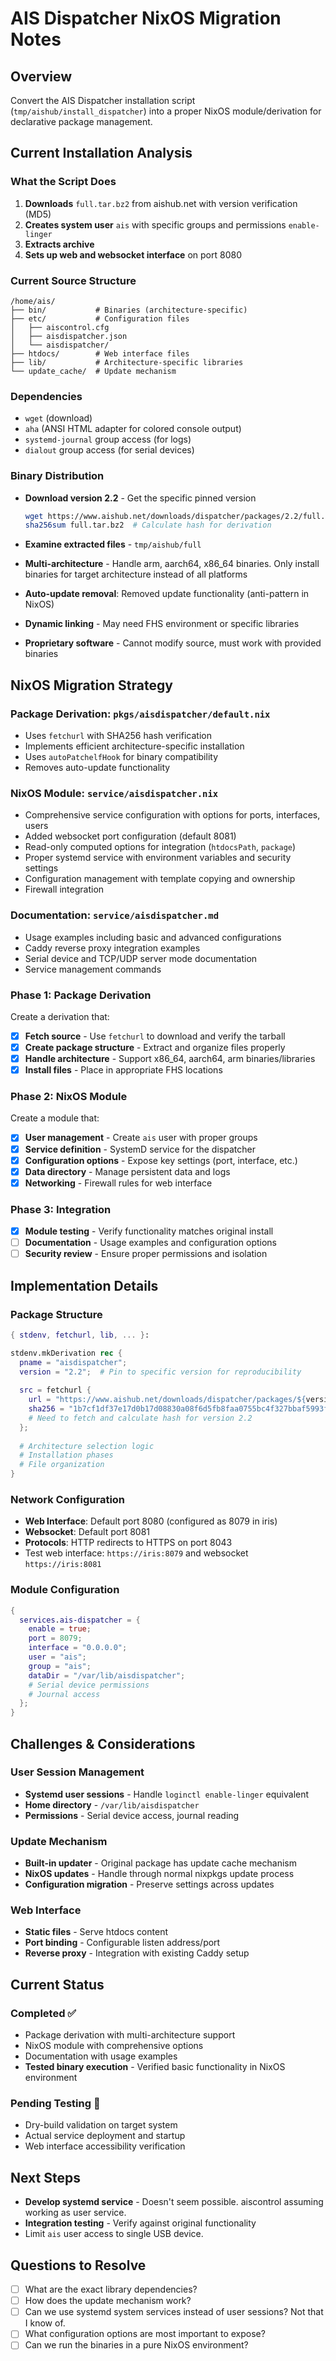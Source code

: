 # AIS Dispatcher NixOS Migration Notes

## Overview
Convert the AIS Dispatcher installation script (`tmp/aishub/install_dispatcher`) into a proper NixOS module/derivation for declarative package management.

## Current Installation Analysis

### What the Script Does
1. **Downloads** `full.tar.bz2` from aishub.net with version verification (MD5)
2. **Creates system user** `ais` with specific groups and permissions `enable-linger`
3. **Extracts archive** 
5. **Sets up web and websocket interface** on port 8080

### Current Source Structure
```
/home/ais/
├── bin/           # Binaries (architecture-specific)
├── etc/           # Configuration files
│   ├── aiscontrol.cfg
│   ├── aisdispatcher.json
│   └── aisdispatcher/
├── htdocs/        # Web interface files
├── lib/           # Architecture-specific libraries
└── update_cache/  # Update mechanism
```

### Dependencies
- `wget` (download)
- `aha` (ANSI HTML adapter for colored console output)
- `systemd-journal` group access (for logs)
- `dialout` group access (for serial devices)

### Binary Distribution

- **Download version 2.2** - Get the specific pinned version
   ```bash
   wget https://www.aishub.net/downloads/dispatcher/packages/2.2/full.tar.bz2
   sha256sum full.tar.bz2  # Calculate hash for derivation
   ```
- **Examine extracted files** - `tmp/aishub/full`
- **Multi-architecture** - Handle arm, aarch64, x86_64 binaries. Only install binaries for target architecture instead of all platforms

- **Auto-update removal**: Removed update functionality (anti-pattern in NixOS)
- **Dynamic linking** - May need FHS environment or specific libraries
- **Proprietary software** - Cannot modify source, must work with provided binaries

## NixOS Migration Strategy

### Package Derivation: `pkgs/aisdispatcher/default.nix`
- Uses `fetchurl` with SHA256 hash verification
- Implements efficient architecture-specific installation
- Uses `autoPatchelfHook` for binary compatibility
- Removes auto-update functionality

### NixOS Module: `service/aisdispatcher.nix`
- Comprehensive service configuration with options for ports, interfaces, users
- Added websocket port configuration (default 8081)
- Read-only computed options for integration (`htdocsPath`, `package`)
- Proper systemd service with environment variables and security settings
- Configuration management with template copying and ownership
- Firewall integration

### Documentation: `service/aisdispatcher.md`
- Usage examples including basic and advanced configurations
- Caddy reverse proxy integration examples
- Serial device and TCP/UDP server mode documentation
- Service management commands


### Phase 1: Package Derivation
Create a derivation that:
- [x] **Fetch source** - Use `fetchurl` to download and verify the tarball
- [x] **Create package structure** - Extract and organize files properly
- [x] **Handle architecture** - Support x86_64, aarch64, arm binaries/libraries
- [x] **Install files** - Place in appropriate FHS locations

### Phase 2: NixOS Module
Create a module that:
- [x] **User management** - Create `ais` user with proper groups
- [x] **Service definition** - SystemD service for the dispatcher
- [x] **Configuration options** - Expose key settings (port, interface, etc.)
- [x] **Data directory** - Manage persistent data and logs
- [x] **Networking** - Firewall rules for web interface

### Phase 3: Integration
- [x] **Module testing** - Verify functionality matches original install
- [ ] **Documentation** - Usage examples and configuration options
- [ ] **Security review** - Ensure proper permissions and isolation

## Implementation Details

### Package Structure
```nix
{ stdenv, fetchurl, lib, ... }:

stdenv.mkDerivation rec {
  pname = "aisdispatcher";
  version = "2.2";  # Pin to specific version for reproducibility
  
  src = fetchurl {
    url = "https://www.aishub.net/downloads/dispatcher/packages/${version}/full.tar.bz2";
    sha256 = "1b7cf1df37e17d0b17d08830a08f6d5fb8faa0755bc4f327bbaf5993f8fc9a9a";  # Use sha256 instead of MD5 for better security
    # Need to fetch and calculate hash for version 2.2
  };
  
  # Architecture selection logic
  # Installation phases
  # File organization
}
```

### Network Configuration
- **Web Interface**: Default port 8080 (configured as 8079 in iris)
- **Websocket**: Default port 8081
- **Protocols**: HTTP redirects to HTTPS on port 8043
- Test web interface: `https://iris:8079` and websocket `https://iris:8081`

### Module Configuration
```nix
{
  services.ais-dispatcher = {
    enable = true;
    port = 8079;
    interface = "0.0.0.0";
    user = "ais";
    group = "ais";
    dataDir = "/var/lib/aisdispatcher";
    # Serial device permissions
    # Journal access
  };
}
```

## Challenges & Considerations

### User Session Management
- **Systemd user sessions** - Handle `loginctl enable-linger` equivalent
- **Home directory** - `/var/lib/aisdispatcher`
- **Permissions** - Serial device access, journal reading

### Update Mechanism
- **Built-in updater** - Original package has update cache mechanism
- **NixOS updates** - Handle through normal nixpkgs update process
- **Configuration migration** - Preserve settings across updates

### Web Interface
- **Static files** - Serve htdocs content
- **Port binding** - Configurable listen address/port
- **Reverse proxy** - Integration with existing Caddy setup

## Current Status

### Completed ✅
- Package derivation with multi-architecture support
- NixOS module with comprehensive options
- Documentation with usage examples
- **Tested binary execution** - Verified basic functionality in NixOS environment

### Pending Testing 🔄
- Dry-build validation on target system
- Actual service deployment and startup
- Web interface accessibility verification

## Next Steps

- **Develop systemd service** - Doesn't seem possible. aiscontrol assuming working as user service.
- **Integration testing** - Verify against original functionality
- Limit `ais` user access to single USB device.

## Questions to Resolve

- [ ] What are the exact library dependencies?
- [ ] How does the update mechanism work?
- [ ] Can we use systemd system services instead of user sessions? Not that I know of.
- [ ] What configuration options are most important to expose?
- [ ] Can we run the binaries in a pure NixOS environment?

